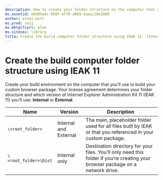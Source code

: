```yaml
---
description: How to create your folder structure on the computer that you’ll use to build your custom browser package.
ms.assetid: e0d05a4c-099f-4f79-a069-4aa1c28a1080
author: eross-msft
ms.prod: ie11
ms.mktglfcycl: plan
ms.sitesec: library
title: Create the build computer folder structure using IEAK 11  (Internet Explorer Administration Kit 11 for IT Pros)
---
```


# Create the build computer folder structure using IEAK 11
Create your build environment on the computer that you’ll use to build your custom browser package. Your license agreement determines your folder structure and which version of Internet Explorer Administration Kit 11 (IEAK 11) you’ll use: **Internal** or **External**.

|Name             |Version               |Description                                              |
|-----------------|----------------------|---------------------------------------------------------|
|`\<root_folder>` |Internal and External |The main, placeholder folder used for all files built by IEAK or that you referenced in your custom package.|
|`\<root_folder>\Dist` |Internal only |Destination directory for your files. You’ll only need this folder if you’re creating your browser package on a network drive. |